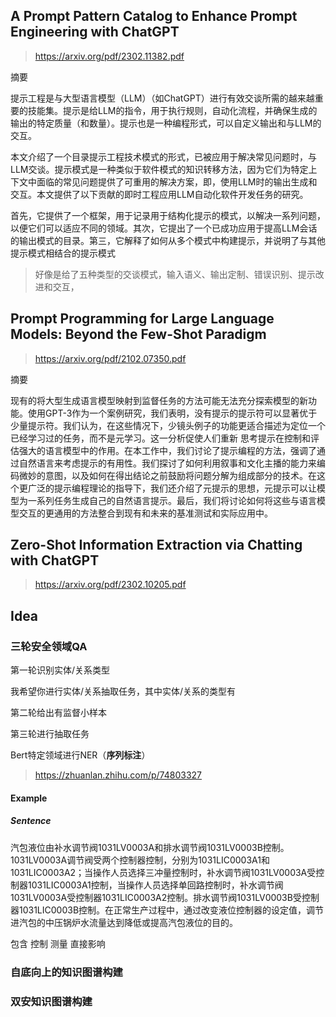 ## A Prompt Pattern Catalog to Enhance Prompt Engineering with ChatGPT

> https://arxiv.org/pdf/2302.11382.pdf

摘要

提示工程是与大型语言模型（LLM）（如ChatGPT）进行有效交谈所需的越来越重要的技能集。提示是给LLM的指令，用于执行规则，自动化流程，并确保生成的输出的特定质量（和数量）。提示也是一种编程形式，可以自定义输出和与LLM的交互。

本文介绍了一个目录提示工程技术模式的形式，已被应用于解决常见问题时，与LLM交谈。提示模式是一种类似于软件模式的知识转移方法，因为它们为特定上下文中面临的常见问题提供了可重用的解决方案，即，使用LLM时的输出生成和交互。本文提供了以下贡献的即时工程应用LLM自动化软件开发任务的研究。

首先，它提供了一个框架，用于记录用于结构化提示的模式，以解决一系列问题，以便它们可以适应不同的领域。其次，它提出了一个已成功应用于提高LLM会话的输出模式的目录。第三，它解释了如何从多个模式中构建提示，并说明了与其他提示模式相结合的提示模式

> 好像是给了五种类型的交谈模式，输入语义、输出定制、错误识别、提示改进和交互，

## Prompt Programming for Large Language Models: Beyond the Few-Shot Paradigm

> https://arxiv.org/pdf/2102.07350.pdf

摘要

现有的将大型生成语言模型映射到监督任务的方法可能无法充分探索模型的新功能。使用GPT-3作为一个案例研究，我们表明，没有提示的提示符可以显著优于少量提示符。我们认为，在这些情况下，少镜头例子的功能更适合描述为定位一个已经学习过的任务，而不是元学习。这一分析促使人们重新
思考提示在控制和评估强大的语言模型中的作用。在本工作中，我们讨论了提示编程的方法，强调了通过自然语言来考虑提示的有用性。我们探讨了如何利用叙事和文化主播的能力来编码微妙的意图，以及如何在得出结论之前鼓励将问题分解为组成部分的技术。在这个更广泛的提示编程理论的指导下，我们还介绍了元提示的思想，元提示可以让模型为一系列任务生成自己的自然语言提示。最后，我们将讨论如何将这些与语言模型交互的更通用的方法整合到现有和未来的基准测试和实际应用中。

## Zero-Shot Information Extraction via Chatting with ChatGPT

> https://arxiv.org/pdf/2302.10205.pdf



## Idea

### 三轮安全领域QA

第一轮识别实体/关系类型

我希望你进行实体/关系抽取任务，其中实体/关系的类型有

第二轮给出有监督小样本

第三轮进行抽取任务

Bert特定领域进行NER（**序列标注**）

>https://zhuanlan.zhihu.com/p/74803327

#### Example

##### Sentence

汽包液位由补水调节阀1031LV0003A和排水调节阀1031LV0003B控制。1031LV0003A调节阀受两个控制器控制，分别为1031LIC0003A1和1031LIC0003A2；当操作人员选择三冲量控制时，补水调节阀1031LV0003A受控制器1031LIC0003A1控制，当操作人员选择单回路控制时，补水调节阀1031LV0003A受控制器1031LIC0003A2控制。排水调节阀1031LV0003B受控制器1031LIC0003B控制。在正常生产过程中，通过改变液位控制器的设定值，调节进汽包的中压锅炉水流量达到降低或提高汽包液位的目的。

包含
控制
测量
直接影响

### 自底向上的知识图谱构建



### 双安知识图谱构建